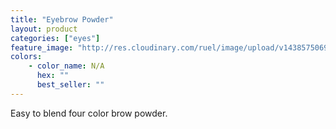 ```yaml
---
title: "Eyebrow Powder"
layout: product
categories: ["eyes"]
feature_image: "http://res.cloudinary.com/ruel/image/upload/v1438575069/fs/Eyebrow_Powder_PB266813.jpg"
colors:
    - color_name: N/A
      hex: ""
      best_seller: ""
---
```

Easy to blend four color brow powder.